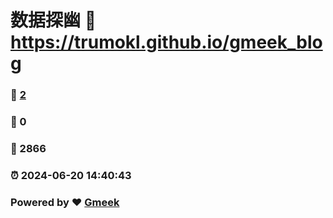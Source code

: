 # 数据探幽 :link: https://trumokl.github.io/gmeek_blog 
### :page_facing_up: [2](https://trumokl.github.io/gmeek_blog/tag.html) 
### :speech_balloon: 0 
### :hibiscus: 2866 
### :alarm_clock: 2024-06-20 14:40:43 
### Powered by :heart: [Gmeek](https://github.com/Meekdai/Gmeek)
